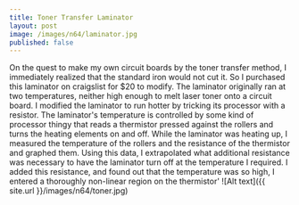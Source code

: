 ```yaml
---
title: Toner Transfer Laminator
layout: post
image: /images/n64/laminator.jpg
published: false
---
```


On the quest to make my own circuit boards by the toner transfer method, I immediately realized that the standard iron would not cut it. So I purchased this laminator on craigslist for $20 to modify. <!-- more --> The laminator originally ran at two temperatures, neither high enough to melt laser toner onto a circuit board. I modified the laminator to run hotter by tricking its processor with a resistor. The laminator's temperature is controlled by some kind of processor thingy that reads a thermistor pressed against the rollers and turns the heating elements on and off. While the laminator was heating up, I measured the temperature of the rollers and the resistance of the thermistor and graphed them. Using this data, I extrapolated what additional resistance was necessary to have the laminator turn off at the temperature I required. I added this resistance, and found out that the temperature was so high, I entered a thoroughly non-linear region on the thermistor'
![Alt text]({{ site.url }}/images/n64/toner.jpg)